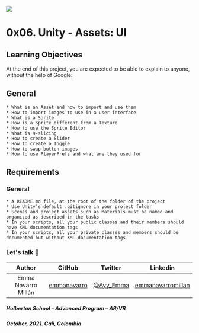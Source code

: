 ![](https://upload.wikimedia.org/wikipedia/commons/8/8a/Official_unity_logo.png)

# 0x06. Unity - Assets: UI

## Learning Objectives
At the end of this project, you are expected to be able to explain to anyone, without the help of Google:

## General

    * What is an Asset and how to import and use them
    * How to import images to use in a user interface
    * What is a Sprite
    * How is a Sprite different from a Texture
    * How to use the Sprite Editor
    * What is 9-slicing
    * How to create a Slider
    * How to create a Toggle
    * How to swap button images
    * How to use PlayerPrefs and what are they used for


## Requirements

### General
    * A README.md file, at the root of the folder of the project
    * Use Unity’s default .gitignore in your project folder
    * Scenes and project assets such as Materials must be named and organized as described in the tasks
    * In your scripts, all your public classes and their members should have XML documentation tags
    * In your scripts, all your private classes and members should be documented but without XML documentation tags

### Let's talk 💬

| Author | GitHub | Twitter | Linkedin |
| :---: | :---: | :---: | :---: |
| Emma Navarro Millán | [emmanavarro](https://github.com/emmanavarro) | [@Ayy_Emma](https://twitter.com/Ayy_Emma) | [emmanavarromillan](https://www.linkedin.com/in/emmanavarromillan) |

##### Holberton School – Advanced Program – AR/VR
##### October, 2021. Cali, Colombia
